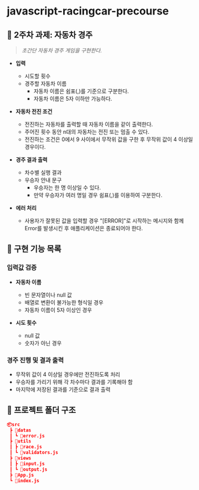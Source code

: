 # javascript-racingcar-precourse

## 🚀 2주차 과제: 자동차 경주

> _초간단 자동차 경주 게임을 구현한다._

- **입력**

  - 시도할 횟수
  - 경주할 자동차 이름
    - 자동차 이름은 쉼표(,)를 기준으로 구분한다.
    - 자동차 이름은 5자 이하만 가능하다.

- **자동차 전진 조건**

  - 전진하는 자동차를 출력할 때 자동차 이름을 같이 출력한다.
  - 주어진 횟수 동안 n대의 자동차는 전진 또는 멈출 수 있다.
  - 전진하는 조건은 0에서 9 사이에서 무작위 값을 구한 후 무작위 값이 4 이상일 경우이다.

- **경주 결과 출력**

  - 차수별 실행 결과
  - 우승자 안내 문구
    - 우승자는 한 명 이상일 수 있다.
    - 만약 우승자가 여러 명일 경우 쉼표(,)를 이용하여 구분한다.

- **에러 처리**
  - 사용자가 잘못된 값을 입력할 경우 "[ERROR]"로 시작하는 메시지와 함께 Error를 발생시킨 후 애플리케이션은 종료되어야 한다.

## 🚩 구현 기능 목록

### 입력값 검증

- **자동차 이름**

  - 빈 문자열이나 null 값
  - 배열로 변환이 불가능한 형식일 경우
  - 자동차 이름이 5자 이상인 경우

- **시도 횟수**
  - null 값
  - 숫자가 아닌 경우

### **경주 진행 및 결과 출력**

- 무작위 값이 4 이상일 경우에만 전진하도록 처리
- 우승자를 가리기 위해 각 차수마다 결과를 기록해야 함
- 마지막에 저장된 결과를 기준으로 결과 출력

## 📂 프로젝트 폴더 구조

```json
📦src
 ┣ 📂datas
 ┃ ┗ 📜error.js
 ┣ 📂utils
 ┃ ┣ 📜race.js
 ┃ ┗ 📜validators.js
 ┣ 📂views
 ┃ ┣ 📜input.js
 ┃ ┗ 📜output.js
 ┣ 📜App.js
 ┗ 📜index.js
```
